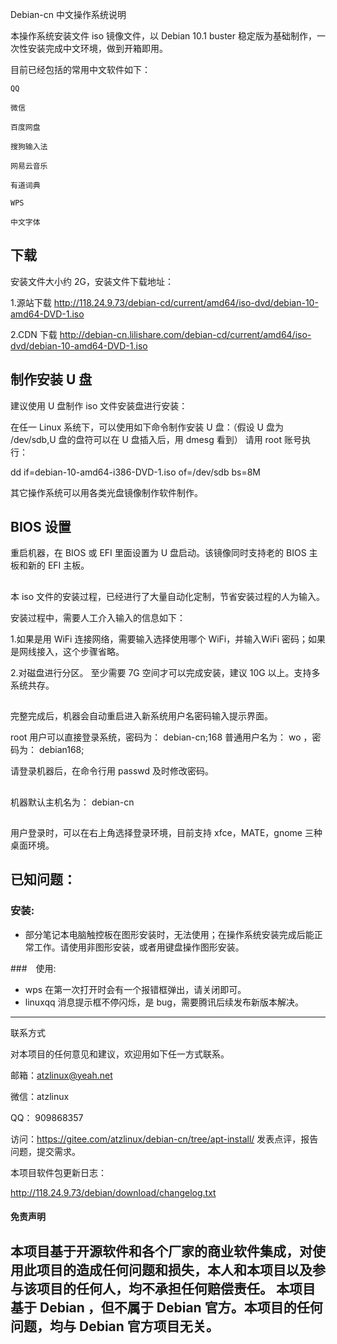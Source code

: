 Debian-cn 中文操作系统说明

本操作系统安装文件 iso 镜像文件，以 Debian 10.1 buster 稳定版为基础制作，一次性安装完成中文环境，做到开箱即用。

目前已经包括的常用中文软件如下：

    QQ

    微信

    百度网盘

    搜狗输入法

    网易云音乐

    有道词典

    WPS

    中文字体

## 下载

安装文件大小约 2G，安装文件下载地址：

1.源站下载
http://118.24.9.73/debian-cd/current/amd64/iso-dvd/debian-10-amd64-DVD-1.iso

2.CDN 下载
http://debian-cn.lilishare.com/debian-cd/current/amd64/iso-dvd/debian-10-amd64-DVD-1.iso


## 制作安装 U 盘

建议使用 U 盘制作 iso 文件安装盘进行安装：

在任一 Linux 系统下，可以使用如下命令制作安装 U 盘：（假设 U 盘为 /dev/sdb,U 盘的盘符可以在 U 盘插入后，用 dmesg 看到）
请用 root 账号执行：

dd if=debian-10-amd64-i386-DVD-1.iso of=/dev/sdb bs=8M

其它操作系统可以用各类光盘镜像制作软件制作。

## BIOS 设置
重启机器，在 BIOS 或 EFI 里面设置为 U 盘启动。该镜像同时支持老的 BIOS 主板和新的 EFI 主板。

## 
本 iso 文件的安装过程，已经进行了大量自动化定制，节省安装过程的人为输入。

安装过程中，需要人工介入输入的信息如下：

1.如果是用 WiFi 连接网络，需要输入选择使用哪个 WiFi，并输入WiFi 密码；如果是网线接入，这个步骤省略。

2.对磁盘进行分区。
至少需要 7G 空间才可以完成安装，建议 10G 以上。支持多系统共存。

##
完整完成后，机器会自动重启进入新系统用户名密码输入提示界面。

root 用户可以直接登录系统，密码为：  debian-cn;168
普通用户名为： wo ，密码为：  debian168;

请登录机器后，在命令行用 passwd 及时修改密码。

## 
机器默认主机名为：  debian-cn

##
用户登录时，可以在右上角选择登录环境，目前支持 xfce，MATE，gnome 三种桌面环境。


## 已知问题：

### 安装:

* 部分笔记本电脑触控板在图形安装时，无法使用；在操作系统安装完成后能正常工作。请使用非图形安装，或者用键盘操作图形安装。

###　使用:

* wps 在第一次打开时会有一个报错框弹出，请关闭即可。
* linuxqq 消息提示框不停闪烁，是 bug，需要腾讯后续发布新版本解决。

-------------------------------------------------------------------------------
联系方式

对本项目的任何意见和建议，欢迎用如下任一方式联系。

邮箱：atzlinux@yeah.net

微信：atzlinux

QQ： 909868357

访问：https://gitee.com/atzlinux/debian-cn/tree/apt-install/ 发表点评，报告问题，提交需求。

本项目软件包更新日志：

http://118.24.9.73/debian/download/changelog.txt

#### 免责声明
本项目基于开源软件和各个厂家的商业软件集成，对使用此项目的造成任何问题和损失，本人和本项目以及参与该项目的任何人，均不承担任何赔偿责任。
本项目基于 Debian ，但不属于 Debian 官方。本项目的任何问题，均与 Debian 官方项目无关。
--------------------------------------------------------------------------------
